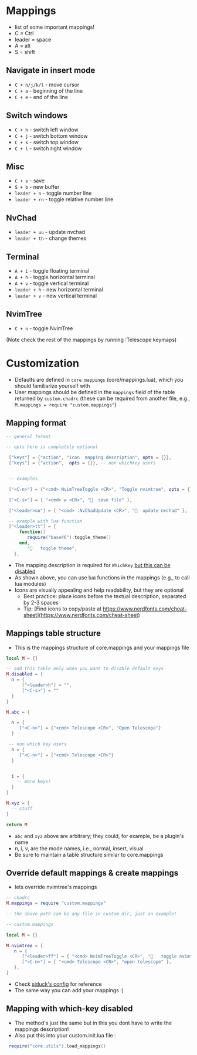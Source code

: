 # Mappings

- list of some important mappings!
- C = Ctrl
- leader = space
- A = alt
- S = shift

## Navigate in insert mode

- `C + h/j/k/l` - move cursor
- `C + a` - beginning of the line
- `C + e` -  end of the line

## Switch windows 

- `C + h` - switch left window
- `C + j` - switch bottom window
- `C + k` - switch top window
- `C + l` - switch right window

## Misc

- `C + s` - save
- `S + b` - new buffer
- `leader + n` - toggle number line
- `leader + rn` - toggle relative number line

## NvChad

- `leader + uu` - update nvchad
- `leader + th` - change themes

## Terminal 

- `A + i` - toggle floating terminal
- `A + h` - toggle horizontal terminal
- `A + v` - toggle vertical terminal
- `leader + h` - new horizontal terminal
- `leader + v` - new vertical terminal

## NvimTree

- `C + n` - toggle NvimTree

(Note check the rest of the mappings by running :Telescope keymaps)


# Customization
- Defaults are defined in `core.mappings` (core/mappings.lua), which you should familiarize yourself with
- User mappings should be defined in the `mappings` field of the table returned by `custom.chadrc` (these can be required from another file, e.g., `M.mappings = require "custom.mappings"`)

## Mapping format

```lua
-- general format

-- opts here is completely optional

 ["keys"] = {"action", "icon  mapping description", opts = {}},
 ["keys"] = {"action",  opts = {}}, -- non whichkey users


 -- examples

 ["<C-n>"] = {"<cmd> NvimTreeToggle <CR>", "Toggle nvimtree", opts = {}},

 ["<C-s>"] = { "<cmd> w <CR>", "﬚  save file" },

 ["<leader>uu"] = { "<cmd> :NvChadUpdate <CR>", "  update nvchad" },

 -- example with lua function
 ["<leader>tt"] = {
     function()
        require("base46").toggle_theme()
     end,
        "   toggle theme",
   },
```

- The mapping description is required for `WhichKey` [but this can be disabled](#mapping-with-which-key-disabled)
- As shown above, you can use lua functions in the mappings (e.g., to call lua modules)
- Icons are visually appealing and help readability, but they are optional
  - Best practice: place icons before the textual description, separated by 2-3 spaces
  - Tip: [Find icons to copy/paste at https://www.nerdfonts.com/cheat-sheet](https://www.nerdfonts.com/cheat-sheet)

## Mappings table structure

- This is the mappings structure of core.mappings and your mappings file

```lua
local M = {}

-- add this table only when you want to disable default keys
M.disabled = {
  n = {
      ["<leader>h"] = "",
      ["<C-s>"] = ""
  }
}

M.abc = {

  n = {
     ["<C-n>"] = {"<cmd> Telescope <CR>", "Open Telescope"}
  }

 -- non which key users
  n = {
     ["<C-n>"] = {"<cmd> Telescope <CR>"}
  }


  i = {
    -- more keys!
  }
}

M.xyz = {
  -- stuff
}

return M
```

- `abc` and `xyz` above are arbitrary; they could, for example, be a plugin's name
- n, i, v, are the mode names, i.e., normal, insert, visual
- Be sure to maintain a table structure similar to core.mappings 

## Override default mappings & create mappings

- lets override nvimtree's mappings

```lua
-- chadrc
M.mappings = require "custom.mappings"

-- the above path can be any file in custom dir, just an example!
```

```lua
-- custom.mappings

local M = {}

M.nvimtree = {
   n = {
      ["<leader>ff"] = { "<cmd> NvimTreeToggle <CR>", "   toggle nvimtree" },
      ["<C-n>"] = { "<cmd> Telescope <CR>", "open telescope" },
   },
}
```

- Check [siduck's config](https://github.com/siduck/dotfiles/blob/master/nvchad/custom/mappings.lua) for reference
- The same way you can add your mappings :)

## Mapping with which-key disabled

- The method's just the same but in this you dont have to write the mappings description!
- Also put this into your custom.init.lua file :

```lua
 require("core.utils").load_mappings()
```
